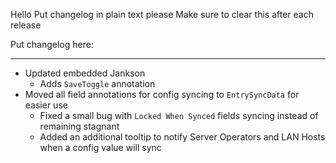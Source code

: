 Hello
Put changelog in plain text please
Make sure to clear this after each release

Put changelog here:

-----------------
- Updated embedded Jankson
  - Adds `SaveToggle` annotation
- Moved all field annotations for config syncing to `EntrySyncData` for easier use
  - Fixed a small bug with `Locked When Synced` fields syncing instead of remaining stagnant
  - Added an additional tooltip to notify Server Operators and LAN Hosts when a config value will sync
